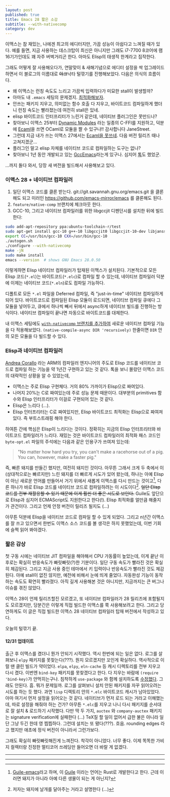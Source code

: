 ```yaml
---
layout: post
published: true
title: Emacs 28 짧은 소감
subtitle: --with-nativecomp
category: dev
---
```


 이맥스는 참 재밌는, 나에겐 최고의 에디터지만, 가끔 성능이 아쉽다고
 느껴질 때가 있다. 예를 들면, 지금 사용하는 데스크탑이 최신은 아니지만
 그래도 i7-7700 8코어에 램 16기가인데도 꽤 자주 버벅거리곤
 한다. 아마도 Elisp의 태생적 한계라고 짐작한다.

 그래도 어떻게 잘 사용해오다가, 연말맞이 & 새해기념으로 에디터 설정을
 싹 업그레이드하면서 이 블로그의 이름대로 ~~야크~~낙타 털깎기를
 진행해보았다. 다음은 의식의 흐름이다.

  - 왜 이맥스는 런칭 속도도 느리고 가끔씩 입력하다가 미묘한 stall이
    발생할까?
  - 아마도 내 `.emacs` 세팅의
    문제겠지. [최적화해보자](https://github.com/sangwoo-joh/dotfiles/tree/master/emacs).
  - 안쓰는 패키지 지우고, 의미없는 함수 호출 다 지우고, 바이트코드
    컴파일하게 했더니 런칭 속도는 빨라졌는데 여전히 stall은 있네.
  - elisp 바이트코드 인터프리터가 느린거 같은데, 네이티브 플러그인은
    못만드나?
  - 찾아보니 이맥스 25부터 [Dynamic
    Modules](https://www.gnu.org/software/emacs/manual/html_node/elisp/Dynamic-Modules.html)
    라는 일종의 C-FFI를 지원하고, 덕분에
    [Ecaml](https://github.com/janestreet/ecaml)을 쓰면 OCaml로 모듈을
    짤 수 있구나!! 감사합니다 JaneStreet.
  - 그런데 지금 내가 쓰는 이맥스 27에서는 [Ecaml을
    못쓰네](https://github.com/janestreet/ecaml/issues/6). 다음 버전
    릴리즈 때나 고쳐지겠군...
  - 플러그인 말고 elisp 자체를 네이티브 코드로 컴파일하는 도구는 없나?
  - 찾아보니 1년 동안 개발되고 있는
    [GccEmacs](https://www.emacswiki.org/emacs/GccEmacs)라는게
    있구나. 심지어 [톡](https://youtu.be/zKHYZOAc_bQ)도 했었군.

...까지 돌다 와서, 당장 새 버전을 빌드해서 사용해보고 있다.

### 이맥스 28 + 네이티브 컴파일러
 1. 일단 이맥스 코드를 클론
    받는다. git://git.savannah.gnu.org/emacs.git 을 클론해도 되고
    미러인 https://github.com/emacs-mirror/emacs 를 클론해도 된다.
 2. `feature/native-comp` 브랜치에 체크아웃 한다.
 3. GCC-10, 그리고 네이티브 컴파일러를 위한 libgccjit 디펜던시를
    설치한 뒤에 빌드한다:

``` sh
sudo add-apt-repository ppa:ubuntu-toolchain-r/test
sudo apt-get install gcc-10 g++-10 libgccjit0 libgccjit-10-dev libjansson4 libjansson-dev
export CC=/usr/bin/gcc-10 CXX=/usr/bin/gcc-10
./autogen.sh
./configure --with-nativecomp
make -jN
sudo make install
emacs --version  # shows GNU Emacs 28.0.50
```

 이렇게하면 Elisp 네이티브 컴파일러가 탑재된 이맥스가
 설치된다. 기본적으로 모든 Elisp 코드(`*.el`)는 바이트코드(`*.elc`)로
 컴파일 할 수 있는데, 네이티브 컴파일러 덕분에 이제는 네이티브
 코드(`*.eln`)로도 컴파일 가능하다.

 디폴트로 모든 `*.el` 파일을 Deferred 컴파일, 즉 "just-in-time"
 네이티브 컴파일하게 되어 있다. 바이트코드로 컴파일된 Elisp 모듈이
 로드되면, 네이티브 컴파일 큐에다 그 모듈을 넣어두고, 큐에서 하나씩
 빼서 뒤에서 async하게 네이티브 빌드를 진행하는 방식이다. 네이티브
 컴파일이 끝나면 자동으로 바이트코드를 대체한다.

 내 이맥스 세팅에도 [`with-nativecomp` 브랜치를
 추가하여](https://github.com/sangwoo-joh/dotfiles/tree/with-native-comp)
 새로운 네이티브 컴파일 기능을 다 적용해보았다. `(native-compile-async
 DIR 'recursively)` 한줄이면 `DIR` 안의 모든 모듈을 다 빌드할 수 있다.

### Elisp과 네이티브 컴파일러
 [Andrea
 Corallo](https://www.linkedin.com/in/andrea-corallo/?originalSubdomain=fr)
 라는 ARM의 컴파일러 엔지니어의 주도로 Elisp 코드를 네이티브 코드로
 컴파일 하는 기능을 약 1년간 구현하고 있는 것 같다. 톡을 보니 몰랐던
 이맥스 코드의 대략적인 상황을 알 수 있었는데,
  * 이맥스는 주로 Elisp 구현체다. 거의 80% 가까이가 Elisp으로
    짜여있다.
  * 나머지 20%는 C로 짜여있는데 주로 성능 문제 때문이다. 대부분의
    primitives 함수와 Elisp 인터프리터가 이걸로 구현되어 있는 것 같다.
  * Elisp은 느리다 (...).
  * Elisp 인터프리터는 C로 짜여있지만, Elisp 바이트코드 최적화는
    Elisp으로 짜여져 있다. 즉 부트스트래핑 해야 한다.

 하여튼 간에 핵심은 Elisp이 느리다는 것이다. 정확히는 지금의 Elisp
 인터프리터와 바이트코드 컴파일러가 느리다. 재밌는 것은 바이트코드
 컴파일러의 최적화 패스 코드인 `byte-opt.el` 파일의 주석에는 다음과
 같은 인용구가 쓰여져 있는데:

> "No matter how hard you try, you can't make a racehorse out of a
> pig. You can, however, make a faster pig."

 즉, 빠른 돼지를 만들긴 했지만, 여전히 돼지인 것이다. 아무튼 그래서
 크게 두 축에서 이 (상대적으로는 빠르지만) 느린 돼지를 더 빠르게
 시도가 있어 왔는데, 하나는 아예 Elisp이 아닌 새로운 언어를 만들어서
 거기 위에서 새롭게 이맥스를 다시 만드는 것이고[^1], 다른 하나가 바로
 Elisp 코드를 네이티브 코드로 컴파일하려는 이 시도이다[^2]. ~~일단
 Elisp 코드를 전부 재활용할 수 있기 때문에 이게 훨씬 더 좋은 시도로
 보인다.~~ Guile도 앞단으로 Elisp과 심지어 ECMAScript도 지원한다고
 한다(!). Elisp 최적화를 얼만큼 해줄지가 관건이다. 그리고 언제 안정
 버전이 릴리즈 될지도 (...)

 아무튼 덕분에 Elisp을 네이티브 코드로 컴파일 할 수 있게
 되었다. 그리고 n년간 이맥스를 잘 쓰고 있으면서 한번도 이맥스 소스
 코드를 볼 생각은 하지 못했었는데, 이번 기회에 슬쩍 읽어 봐야겠다.


### 짧은 감상
 첫 구동 시에는 네이티브 JIT 컴파일을 해야해서 CPU 가동률이 높았는데,
 이게 끝난 이후로는 확실히 반응속도가 빠릿빠릿(?)한 기분이다. 일단
 구동 속도가 빨라진 것은 확실히 체감된다. 그리고 지금 사용 중인
 테마에서 키 입력이나 반응속도가 빨라진 것도 체감 된다. 아예 stall이
 없진 않지만, 예전에 비해서 눈에 띄게 줄었다. 자동완성 기능이 동작하는
 속도도 확연히 빨라졌다. 아직 길게 사용해본 것은 아니지만, 지금까지는
 큰 버그나 이슈를 겪진 않았다.

 이맥스 28이 언제 릴리즈할진 모르겠고, 또 네이티브 컴파일러가 28
 릴리즈에 포함될지도 모르겠지만, 당분간은 이렇게 직접 빌드한 이맥스를
 쭉 사용해보려고 한다. 그리고 당연하게도 이 글은 직접 빌드한 이맥스 28
 네이티브 컴파일러 탑재 버전에서 작성하고 있다.

 오늘의 털깎기 끝.

#### 12/31 업데이트
 출근 후 이맥스를 켰더니 뭔가 안되기 시작했다. 역시 한번에 되는 일은
 없다. 로그를 살펴보니 `elpy` 패키지를 못찾는다(???). 뭔지 모르겠지만
 꼬인게 확실하다. 역사적으로 이럴 땐 클린 빌드가 약이었다. `elpa`,
 `elpy`, `eln-cache` 등 캐시 디렉토리를 전부 지우고 다시 켰다. 이번엔
 `bind-key` 패키지를 못찾겠다고 한다. 다 지우는 바람에 `(require
 'bind-key)`가 안먹히는구나. 침착하게 `use-package` 와 함께 설치하도록
 [수정했다](https://github.com/sangwoo-joh/dotfiles/commit/653bfa78f243ea41a329c5da69bb48bf2df1f83a). 그래도
 안된다. 흠. 뭐가 문제일까. 로그를 살펴보니 설치 안된 패키지를 자꾸
 읽어오려는 시도를 하는 듯 했다. 과연 `lisp` 디렉토리 안의 `*.elc`
 바이트코드 캐시가 남아있었다. 아마 여기서 먼저 설정을 읽어오는 것
 같다. 네이티브가 먼저 로드 되는 거라고 이해했는데, 따로 설정을 해줘야
 하는 건가? 아무튼 `*.elc`를 지우고 나니 다시 패키지를 순서대로 잘
 설치 & 로드하기 시작했다. 다만 딱 두 가지, `auctex` 와
 `company-auctex` 패키지는 signature verification에 실패한다 (...)
 TeX질 할 일이 없어서 급한 불은 아니라 일단 그냥 두긴 한데 영
 찝찝하다. 그런데 설치는 또 됐다(???). 흐음. rounding edges 라고
 했지만 애초에 정식 버전이 아니라서 그런가보다.

 그래도 확실히 빠릿빠릿해진게 느껴진다. 착각이 아니었다. 너무
 좋다. 이제 똑똑한 가비지 컬렉터랑 진정한 멀티코어 쓰레딩만 들어오면
 더 바랄 게 없겠다.

---
[^1]: [Guile-emacs](https://www.emacswiki.org/emacs/GuileEmacs)라고 하며, 이 [Guile](https://www.gnu.org/software/guile/) 이라는 언어는 Rust로 개발한다고 한다. 근데 이러면 돼지가 아니라 아예 다른 생물이 되는 게 아닌지?

[^2]: 저자는 돼지에 날개를 달아주는 거라고 설명한다 (...)

---
